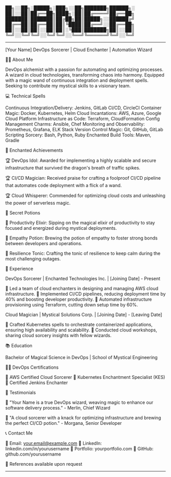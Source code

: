 ██╗░░██╗░█████╗░███╗░░██╗███████╗██████╗░
██║░░██║██╔══██╗████╗░██║██╔════╝██╔══██╗
███████║███████║██╔██╗██║█████╗░░██████╔╝
██╔══██║██╔══██║██║╚████║██╔══╝░░██╔══██╗
██║░░██║██║░░██║██║░╚███║███████╗██║░░██║
╚═╝░░╚═╝╚═╝░░╚═╝╚═╝░░╚══╝╚══════╝╚═╝░░╚═╝

---------------------------------------------------

[Your Name]
DevOps Sorcerer | Cloud Enchanter | Automation Wizard

🧙‍♂️ About Me

DevOps alchemist with a passion for automating and optimizing processes. A wizard in cloud technologies, transforming chaos into harmony. Equipped with a magic wand of continuous integration and deployment spells. Seeking to contribute my mystical skills to a visionary team.

💻 Technical Spells

Continuous Integration/Delivery: Jenkins, GitLab CI/CD, CircleCI
Container Magic: Docker, Kubernetes, Helm
Cloud Incantations: AWS, Azure, Google Cloud Platform
Infrastructure as Code: Terraform, CloudFormation
Config Management Charms: Ansible, Chef
Monitoring and Observability: Prometheus, Grafana, ELK Stack
Version Control Magic: Git, GitHub, GitLab
Scripting Sorcery: Bash, Python, Ruby
Enchanted Build Tools: Maven, Gradle

🌟 Enchanted Achievements

🏆 DevOps Idol: Awarded for implementing a highly scalable and secure infrastructure that survived the dragon's breath of traffic spikes.

🏆 CI/CD Magician: Received praise for crafting a foolproof CI/CD pipeline that automates code deployment with a flick of a wand.

🏆 Cloud Whisperer: Commended for optimizing cloud costs and unleashing the power of serverless magic.

🔮 Secret Potions

🍵 Productivity Elixir: Sipping on the magical elixir of productivity to stay focused and energized during mystical deployments.

🍵 Empathy Potion: Brewing the potion of empathy to foster strong bonds between developers and operations.

🍵 Resilience Tonic: Crafting the tonic of resilience to keep calm during the most challenging outages.

🌌 Experience

DevOps Sorcerer | Enchanted Technologies Inc. | [Joining Date] - Present

🔸 Led a team of cloud enchanters in designing and managing AWS cloud infrastructure.
🔸 Implemented CI/CD pipelines, reducing deployment time by 40% and boosting developer productivity.
🔸 Automated infrastructure provisioning using Terraform, cutting down setup time by 60%.

Cloud Magician | Mystical Solutions Corp. | [Joining Date] - [Leaving Date]

🔸 Crafted Kubernetes spells to orchestrate containerized applications, ensuring high availability and scalability.
🔸 Conducted cloud workshops, sharing cloud sorcery insights with fellow wizards.

📚 Education

Bachelor of Magical Science in DevOps | School of Mystical Engineering

🧙‍♂️ DevOps Certifications

🔺 AWS Certified Cloud Sorcerer
🔺 Kubernetes Enchantment Specialist (KES)
🔺 Certified Jenkins Enchanter

💬 Testimonials

🌟 "Your Name is a true DevOps wizard, weaving magic to enhance our software delivery process." - Merlin, Chief Wizard

🌟 "A cloud sorcerer with a knack for optimizing infrastructure and brewing the perfect CI/CD potion." - Morgana, Senior Developer

📞 Contact Me

📧 Email: your.email@example.com
🔗 LinkedIn: linkedin.com/in/yourusername
🔗 Portfolio: yourportfolio.com
🔗 GitHub: github.com/yourusername

📝 References available upon request

---------------------------------------------------
